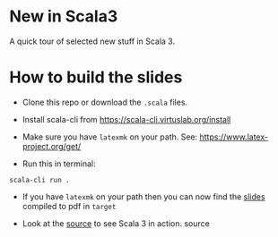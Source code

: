 # New in Scala3

A quick tour of selected new stuff in Scala 3.

# How to build the slides

* Clone this repo or download the `.scala` files.

* Install scala-cli from https://scala-cli.virtuslab.org/install

* Make sure you have `latexmk` on your path. See: https://www.latex-project.org/get/

* Run this in terminal:
```
scala-cli run . 
```

* If you have `latexmk` on your path then you can now find the [slides](https://github.com/bjornregnell/new-in-Scala3/blob/main/slides.scala) compiled to pdf in `target`

* Look at the [source](https://github.com/bjornregnell/new-in-Scala3/blob/main/api.scala) to see Scala 3 in action.
source
